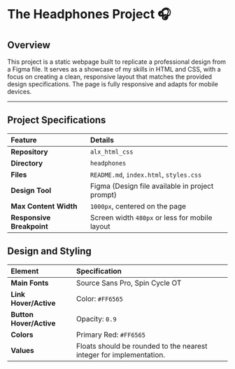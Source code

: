 # The Headphones Project 🎧

## Overview

This project is a static webpage built to replicate a professional design from a Figma file. It serves as a showcase of my skills in HTML and CSS, with a focus on creating a clean, responsive layout that matches the provided design specifications. The page is fully responsive and adapts for mobile devices.

***

## Project Specifications

| Feature | Details |
| :--- | :--- |
| **Repository** | `alx_html_css` |
| **Directory** | `headphones` |
| **Files** | `README.md`, `index.html`, `styles.css` |
| **Design Tool** | Figma (Design file available in project prompt) |
| **Max Content Width** | `1000px`, centered on the page |
| **Responsive Breakpoint** | Screen width `480px` or less for mobile layout |

## Design and Styling

| Element | Specification |
| :--- | :--- |
| **Main Fonts** | Source Sans Pro, Spin Cycle OT |
| **Link Hover/Active** | Color: `#FF6565` |
| **Button Hover/Active** | Opacity: `0.9` |
| **Colors** | Primary Red: `#FF6565` |
| **Values** | Floats should be rounded to the nearest integer for implementation. |
